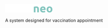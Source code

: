 ![](https://github.com/Ricky0625/Vaccineo/blob/master/Vaccineo/src/images/vaccineo-logo-big.png?raw=true)

A system designed for vaccination appointment
